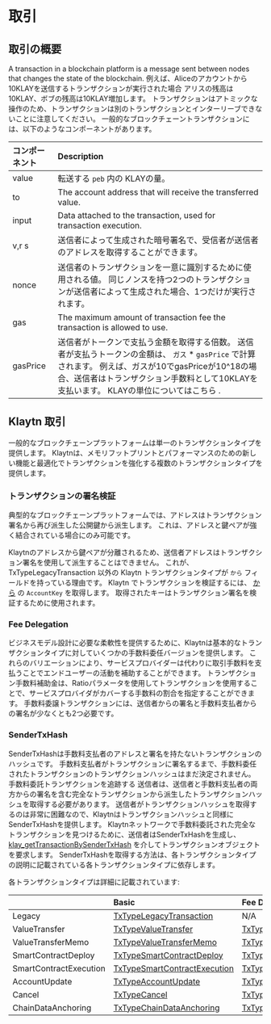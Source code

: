 # 取引 <a id="transactions"></a>

## 取引の概要 <a id="transactions-overview"></a>

A transaction in a blockchain platform is a message sent between nodes that changes the state of the blockchain. 例えば、Aliceのアカウントから10KLAYを送信するトランザクションが実行された場合 アリスの残高は10KLAY、ボブの残高は10KLAY増加します。 トランザクションはアトミックな操作のため、トランザクションは別のトランザクションとインターリーブできないことに注意してください。 一般的なブロックチェーントランザクションには、以下のようなコンポーネントがあります。

| コンポーネント  | Description                                                                                                                                                                                                  |
|:-------- |:------------------------------------------------------------------------------------------------------------------------------------------------------------------------------------------------------------ |
| value    | 転送する `peb` 内の KLAYの量。                                                                                                                                                                                        |
| to       | The account address that will receive the transferred value.                                                                                                                                                 |
| input    | Data attached to the transaction, used for transaction execution.                                                                                                                                            |
| v,r s    | 送信者によって生成された暗号署名で、受信者が送信者のアドレスを取得することができます。                                                                                                                                                                  |
| nonce    | 送信者のトランザクションを一意に識別するために使用される値。 同じノンスを持つ2つのトランザクションが送信者によって生成された場合、1つだけが実行されます。                                                                                                                               |
| gas      | The maximum amount of transaction fee the transaction is allowed to use.                                                                                                                                     |
| gasPrice | 送信者がトークンで支払う金額を取得する倍数。 送信者が支払うトークンの金額は、 `ガス` \* `gasPrice` で計算されます。 例えば、ガスが10でgasPriceが10^18の場合、送信者はトランザクション手数料として10KLAYを支払います。 KLAYの単位についてはこちら [](../../design/klaytn-native-coin-klay.md#units-of-klay). |

## Klaytn 取引 <a id="klaytn-transactions"></a>

一般的なブロックチェーンプラットフォームは単一のトランザクションタイプを提供します。 Klaytnは、メモリフットプリントとパフォーマンスのための新しい機能と最適化でトランザクションを強化する複数のトランザクションタイプを提供します。

### トランザクションの署名検証 <a id="signature-validation-of-transactions"></a>

典型的なブロックチェーンプラットフォームでは、アドレスはトランザクション署名から再び派生した公開鍵から派生します。 これは、アドレスと鍵ペアが強く結合されている場合にのみ可能です。

Klaytnのアドレスから鍵ペアが分離されるため、送信者アドレスはトランザクション署名を使用して派生することはできません。 これが、TxTypeLegacyTransaction 以外の Klaytn トランザクションタイプが `から` フィールドを持っている理由です。 Klaytn でトランザクションを検証するには、 [から](../accounts.md#account-key) の `AccountKey` を取得します。 取得されたキーはトランザクション署名を検証するために使用されます。

### Fee Delegation <a id="fee-delegation"></a>

ビジネスモデル設計に必要な柔軟性を提供するために、Klaytnは基本的なトランザクションタイプに対していくつかの手数料委任バージョンを提供します。 これらのバリエーションにより、サービスプロバイダーは代わりに取引手数料を支払うことでエンドユーザーの活動を補助することができます。 トランザクション手数料補助金は、Ratioパラメータを使用してトランザクションを使用することで、サービスプロバイダがカバーする手数料の割合を指定することができます。 手数料委譲トランザクションには、送信者からの署名と手数料支払者からの署名が少なくとも2つ必要です。

### SenderTxHash <a id="sendertxhash"></a>

SenderTxHashは手数料支払者のアドレスと署名を持たないトランザクションのハッシュです。 手数料支払者がトランザクションに署名するまで、手数料委任されたトランザクションのトランザクションハッシュはまだ決定されません。 手数料委託トランザクションを追跡する 送信者は、送信者と手数料支払者の両方からの署名を含む完全なトランザクションから派生したトランザクションハッシュを取得する必要があります。 送信者がトランザクションハッシュを取得するのは非常に困難なので、Klaytnはトランザクションハッシュと同様にSenderTxHashを提供します。 Klaytnネットワークで手数料委託された完全なトランザクションを見つけるために、送信者はSenderTxHashを生成し、 [klay_getTransactionBySenderTxHash](../../../bapp/json-rpc/api-references/klay/transaction.md#klay_gettransactionbysendertxhash) を介してトランザクションオブジェクトを要求します。 SenderTxHashを取得する方法は、各トランザクションタイプの説明に記載されている各トランザクションタイプに依存します。

各トランザクションタイプは詳細に記載されています:

|                        | Basic                                                                 | Fee Delegation                                                                                         | Partial Fee Delegation                                                                                                           |
|:---------------------- |:--------------------------------------------------------------------- |:------------------------------------------------------------------------------------------------------ |:-------------------------------------------------------------------------------------------------------------------------------- |
| Legacy                 | [TxTypeLegacyTransaction](basic.md#txtypelegacytransaction)           | N/A                                                                                                    | N/A                                                                                                                              |
| ValueTransfer          | [TxTypeValueTransfer](basic.md#txtypevaluetransfer)                   | [TxTypeFeeDelegatedValueTransfer](fee-delegation.md#txtypefeedelegatedvaluetransfer)                   | [TxTypeFeeDelegatedValueTransferWithRatio](partial-fee-delegation.md#txtypefeedelegatedvaluetransferwithratio)                   |
| ValueTransferMemo      | [TxTypeValueTransferMemo](basic.md#txtypevaluetransfermemo)           | [TxTypeFeeDelegatedValueTransferMemo](fee-delegation.md#txtypefeedelegatedvaluetransfermemo)           | [TxTypeFeeDelegatedValueTransferMemoWithRatio](partial-fee-delegation.md#txtypefeedelegatedvaluetransfermemowithratio)           |
| SmartContractDeploy    | [TxTypeSmartContractDeploy](basic.md#txtypesmartcontractdeploy)       | [TxTypeFeeDelegatedSmartContractDeploy](fee-delegation.md#txtypefeedelegatedsmartcontractdeploy)       | [TxTypeFeeDelegatedSmartContractDeployWithRatio](partial-fee-delegation.md#txtypefeedelegatedsmartcontractdeploywithratio)       |
| SmartContractExecution | [TxTypeSmartContractExecution](basic.md#txtypesmartcontractexecution) | [TxTypeFeeDelegatedSmartContractExecution](fee-delegation.md#txtypefeedelegatedsmartcontractexecution) | [TxTypeFeeDelegatedSmartContractExecutionWithRatio](partial-fee-delegation.md#txtypefeedelegatedsmartcontractexecutionwithratio) |
| AccountUpdate          | [TxTypeAccountUpdate](basic.md#txtypeaccountupdate)                   | [TxTypeFeeDelegatedAccountUpdate](fee-delegation.md#txtypefeedelegatedaccountupdate)                   | [TxTypeFeeDelegatedAccountUpdateWithRatio](partial-fee-delegation.md#txtypefeedelegatedaccountupdatewithratio)                   |
| Cancel                 | [TxTypeCancel](basic.md#txtypecancel)                                 | [TxTypeFeeDelegatedCancel](fee-delegation.md#txtypefeedelegatedcancel)                                 | [TxTypeFeeDelegatedCancelWithRatio](partial-fee-delegation.md#txtypefeedelegatedcancelwithratio)                                 |
| ChainDataAnchoring     | [TxTypeChainDataAnchoring](basic.md#txtypechaindataanchoring)         | [TxTypeFeeDelegatedChainDataAnchoring](fee-delegation.md#txtypefeedelegatedchaindataanchoring)         | [TxTypeFeeDelegatedChainDataAnchoringWithRatio](partial-fee-delegation.md#txtypefeedelegatedchaindataanchoringwithratio)         |


